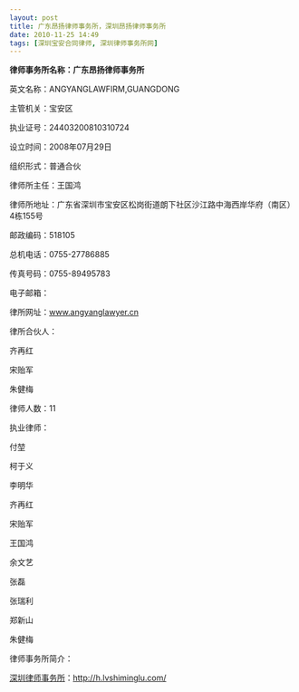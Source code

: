 ```yaml
---
layout: post
title: 广东昂扬律师事务所，深圳昂扬律师事务所
date: 2010-11-25 14:49
tags: [深圳宝安合同律师, 深圳律师事务所网]
---
```

<strong>律师事务所名称：广东昂扬律师事务所</strong>

英文名称：ANGYANGLAWFIRM,GUANGDONG

主管机关：宝安区

执业证号：24403200810310724

设立时间：2008年07月29日

组织形式：普通合伙

律师所主任：王国鸿

律师所地址：广东省深圳市宝安区松岗街道朗下社区沙江路中海西岸华府（南区）4栋155号

邮政编码：518105

总机电话：0755-27786885

传真号码：0755-89495783

电子邮箱：

律所网址：www.angyanglawyer.cn

律所合伙人：

齐再红

宋贻军

朱健梅

律师人数：11

执业律师：

付堃

柯于义

李明华

齐再红

宋贻军

王国鸿

余文艺

张磊

张瑞利

郑新山

朱健梅

律师事务所简介：


<a href="http://h.lvshiminglu.com/">深圳律师事务所</a>：<a href="http://h.lvshiminglu.com/">http://h.lvshiminglu.com/</a>

